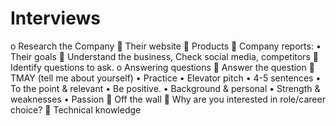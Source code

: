 #	Interviews
o	Research the Company
	Their website
	Products
	Company reports:
•	Their goals
	Understand the business, Check social media, competitors
	Identify questions to ask.
o	Answering questions
	Answer the question
	TMAY (tell me about yourself)
•	Practice
•	Elevator pitch
•	4-5 sentences
•	To the point & relevant
•	Be positive.
•	Background & personal
•	Strength & weaknesses
•	Passion
	Off the wall
	Why are you interested in role/career choice?
	Technical knowledge
